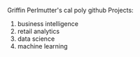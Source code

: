 Griffin Perlmutter's cal poly github
Projects:

1. business intelligence
2. retail analytics
3. data science
4. machine learning

